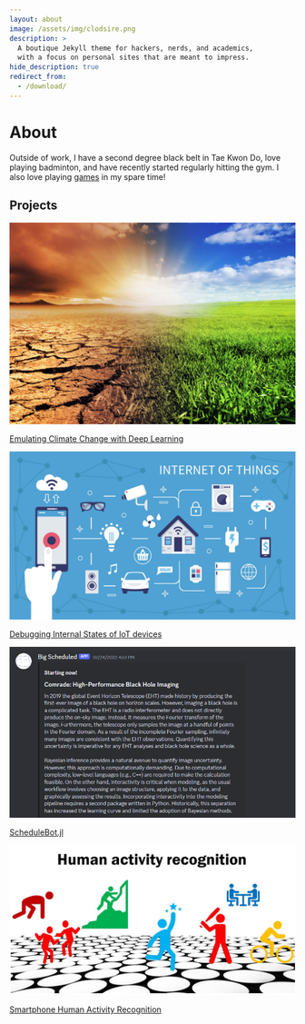 ```yaml
---
layout: about
image: /assets/img/clodsire.png
description: >
  A boutique Jekyll theme for hackers, nerds, and academics,
  with a focus on personal sites that are meant to impress.
hide_description: true
redirect_from:
  - /download/
---
```


# About

<!--author-->

Outside of work, I have a second degree black belt in Tae Kwon Do, love playing badminton, and have recently started regularly hitting the gym. I also love playing [games](/games/) in my spare time!

## Projects
<div id = "my-project-cards">
<div id = "project-cards">
    <a href = "/projects/data science/Capstone" class = "project-card">
    <div class = "project-card-border"></div>
    <div class = "project-card-content"><img src="\assets\img\climate.png" alt="Climate Bench Report Preview"><p>Emulating Climate Change with Deep Learning</p></div>
    </a>
    <a href = "/projects/data science/IoT" class = "project-card">
    <div class = "project-card-border"></div>
    <div class = "project-card-content"><img src="\assets\img\iot.png" alt="IOT"><p>Debugging Internal States of IoT devices</p></div>
    </a>
    <a href = "/projects/coding/ScheduleBot" class = "project-card">
    <div class = "project-card-border"></div>
    <div class = "project-card-content"><img src="\assets\img\schedulebot.png" alt="ScheduleBot"><p>ScheduleBot.jl</p></div>
    </a>
    <a href = "/projects/data science/HAR" class = "project-card">
    <div class = "project-card-border"></div>
    <div class = "project-card-content"><img src="\assets\img\har.png"><p>Smartphone Human Activity Recognition</p></div>
    </a>
</div>
</div>